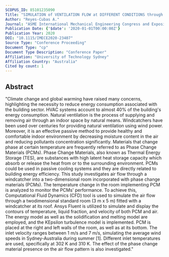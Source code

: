 ```yaml
---
SCOPUS_ID: 85101235090
Title: "SIMULATION of VENTILATION FLOW at DIFFERENT CONDITIONS through A TWO-DIMENSIONAL ROOM INCORPORATED with PHASE CHANGE MATERIALS"
Author: "Reyes-Cubas A."
Journal: "ASME International Mechanical Engineering Congress and Exposition, Proceedings (IMECE)"
Publication Date: {'$date': '2020-01-01T00:00:00Z'}
Publication Year: 2020
DOI: "10.1115/IMECE2020-23407"
Source Type: "Conference Proceeding"
Document Type: "cp"
Document Type Description: "Conference Paper"
Affiliation: "University of Technology Sydney"
Affiliation Country: "Australia"
Cited by count: 1
---
```


## Abstract
"Climate change and global warming have raised many concerns, highlighting the necessity to reduce energy consumption associated with the building sector. HVAC systems account to almost 40% of the building's energy consumption. Natural ventilation is the process of supplying and removing air through an indoor space by natural means. Windcatchers have been used over centuries for providing natural ventilation using wind power. Moreover, it is an effective passive method to provide healthy and comfortable indoor environment by decreasing moisture content in the air and reducing pollutants concentration significantly. Materials that change phase at certain temperature are frequently referred to as Phase Change Materials (PCMs). Phase Change Materials, also known as Thermal Energy Storage (TES), are substances with high latent heat storage capacity which absorb or release the heat from or to the surrounding environment. PCMs could be used in passive cooling systems and they are directly related to building energy efficiency. This study investigates air flow through a windcatcher into a two-dimensional room incorporated with phase change materials (PCMs). The temperature change in the room implementing PCM is analyzed to monitor the PCMs' performance. To achieve this, Computational Fluid Dynamics (CFD) tool is used to simulate the air flow through a twodimensional standard room (3 m x 5 m) fitted with a windcatcher at its roof. Ansys Fluent is utilized to simulate and display the contours of temperature, liquid fraction, and velocity of both PCM and air. The energy model as well as the solidification and melting model are employed, and the KEpsilon turbulence model is implemented. PCM is placed at the right and left walls of the room, as well as at its bottom. The inlet velocity ranges between 1 m/s and 7 m/s, simulating the average wind speeds in Sydney-Australia during summer [1]. Different inlet temperatures are used, specifically at 302 K and 310 K. The effect of the phase change material presence on the air flow pattern is also investigated."
